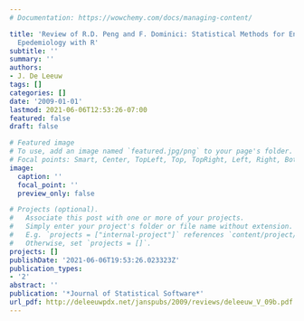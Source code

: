 ```yaml
---
# Documentation: https://wowchemy.com/docs/managing-content/

title: 'Review of R.D. Peng and F. Dominici: Statistical Methods for Environmental
  Epedemiology with R'
subtitle: ''
summary: ''
authors:
- J. De Leeuw
tags: []
categories: []
date: '2009-01-01'
lastmod: 2021-06-06T12:53:26-07:00
featured: false
draft: false

# Featured image
# To use, add an image named `featured.jpg/png` to your page's folder.
# Focal points: Smart, Center, TopLeft, Top, TopRight, Left, Right, BottomLeft, Bottom, BottomRight.
image:
  caption: ''
  focal_point: ''
  preview_only: false

# Projects (optional).
#   Associate this post with one or more of your projects.
#   Simply enter your project's folder or file name without extension.
#   E.g. `projects = ["internal-project"]` references `content/project/deep-learning/index.md`.
#   Otherwise, set `projects = []`.
projects: []
publishDate: '2021-06-06T19:53:26.023323Z'
publication_types:
- '2'
abstract: ''
publication: '*Journal of Statistical Software*'
url_pdf: http://deleeuwpdx.net/janspubs/2009/reviews/deleeuw_V_09b.pdf
---
```

